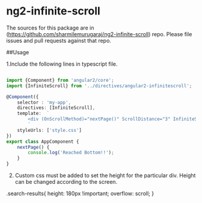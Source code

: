 ng2-infinite-scroll
=========

The sources for this package are in (https://github.com/sharmilemurugaraj/ng2-infinite-scroll) repo. Please file issues and pull requests against that repo.

##Usage

1.Include the following lines in typescript file.
```typescript

import {Component} from 'angular2/core';
import {InfiniteScroll} from '../directives/angular2-infinitescroll';

@Component({
    selector : 'my-app',
    directives: [InfiniteScroll],
    template:  `
        <div (OnScrollMethod)="nextPage()" ScrollDistance="3" InfiniteScroll="InfiniteScroll"></div>
        `
    styleUrls: ['style.css']
})
export class AppComponent {
    nextPage() {
        console.log('Reached Bottom!!');
    }
}
```

2. Custom css must be added to set the height for the particular div. Height can be changed according to the screen.

.search-results{
	height: 180px !important;
	overflow: scroll;
}




